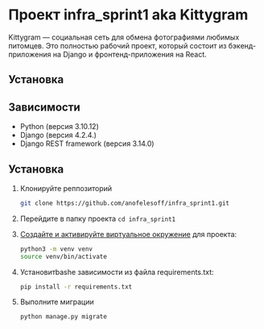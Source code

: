 # Проект infra_sprint1 aka Kittygram

Kittygram — социальная сеть для обмена фотографиями любимых питомцев. Это полностью рабочий проект, который состоит из бэкенд-приложения на Django и фронтенд-приложения на React.

## Установка

## Зависимости

- Python (версия 3.10.12)
- Django (версия 4.2.4.)
- Django REST framework (версия 3.14.0)

## Установка

1. Клонируйте реппозиторий
   ```bash
   git clone https://github.com/anofelesoff/infra_sprint1.git
   ```
3. Перейдите в папку проекта `cd infra_sprint1`
4. [Создайте и активируйте виртуальное окружение](https://docs.python.org/3/library/venv.html) для проекта:

   ```bash
   python3 -m venv venv
   source venv/bin/activate
   ```
5. Установитbashе зависимости из файла requirements.txt:

   ```bash
   pip install -r requirements.txt
   ```
6. Выполните миграции
   
   ```bash
   python manage.py migrate
   ```
